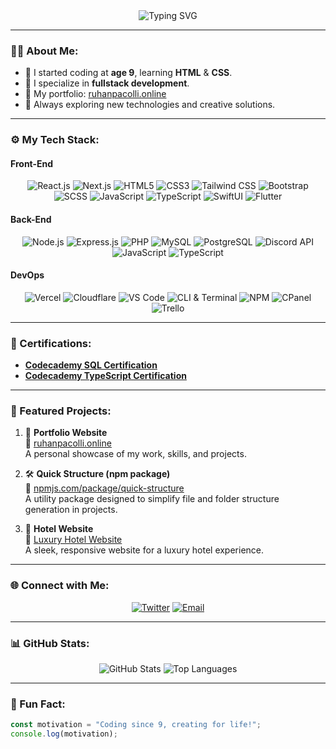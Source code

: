 <!-- HEADER -->
<div align="center">
  <img src="https://readme-typing-svg.herokuapp.com?font=Fira+Code&size=24&pause=1000&color=F75C7E&width=435&lines=Hi+there!+I'm+Ruhan+Pacolli+👋;Welcome+to+my+GitHub!;I+❤️+Coding+and+Designing!" alt="Typing SVG" />
</div>

---

<!-- ABOUT ME -->
### 👨‍💻 About Me:
- 🌱 I started coding at **age 9**, learning **HTML** & **CSS**.
- 💼 I specialize in **fullstack development**.
- 🎨 My portfolio: [ruhanpacolli.online](https://ruhanpacolli.online)
- 🚀 Always exploring new technologies and creative solutions.

---

<!-- TECH STACK -->
### ⚙️ My Tech Stack:
#### **Front-End**
<div align="center">
  <img src="https://img.shields.io/badge/React-61DAFB?style=for-the-badge&logo=react&logoColor=black" alt="React.js" />
  <img src="https://img.shields.io/badge/Next.js-000000?style=for-the-badge&logo=next.js&logoColor=white" alt="Next.js" />
  <img src="https://img.shields.io/badge/HTML5-E34F26?style=for-the-badge&logo=html5&logoColor=white" alt="HTML5" />
  <img src="https://img.shields.io/badge/CSS3-1572B6?style=for-the-badge&logo=css3&logoColor=white" alt="CSS3" />
  <img src="https://img.shields.io/badge/TailwindCSS-38B2AC?style=for-the-badge&logo=tailwind-css&logoColor=white" alt="Tailwind CSS" />
  <img src="https://img.shields.io/badge/Bootstrap-7952B3?style=for-the-badge&logo=bootstrap&logoColor=white" alt="Bootstrap" />
  <img src="https://img.shields.io/badge/SCSS-CC6699?style=for-the-badge&logo=sass&logoColor=white" alt="SCSS" />
  <img src="https://img.shields.io/badge/JavaScript-F7DF1E?style=for-the-badge&logo=javascript&logoColor=black" alt="JavaScript" />
  <img src="https://img.shields.io/badge/TypeScript-3178C6?style=for-the-badge&logo=typescript&logoColor=white" alt="TypeScript" />
  <img src="https://img.shields.io/badge/SwiftUI-FA7343?style=for-the-badge&logo=swift&logoColor=white" alt="SwiftUI" />
  <img src="https://img.shields.io/badge/Flutter-02569B?style=for-the-badge&logo=flutter&logoColor=white" alt="Flutter" />
</div>

#### **Back-End**
<div align="center">
  <img src="https://img.shields.io/badge/Node.js-339933?style=for-the-badge&logo=node.js&logoColor=white" alt="Node.js" />
  <img src="https://img.shields.io/badge/Express.js-000000?style=for-the-badge&logo=express&logoColor=white" alt="Express.js" />
  <img src="https://img.shields.io/badge/PHP-777BB4?style=for-the-badge&logo=php&logoColor=white" alt="PHP" />
  <img src="https://img.shields.io/badge/MySQL-4479A1?style=for-the-badge&logo=mysql&logoColor=white" alt="MySQL" />
  <img src="https://img.shields.io/badge/PostgreSQL-336791?style=for-the-badge&logo=postgresql&logoColor=white" alt="PostgreSQL" />
  <img src="https://img.shields.io/badge/Discord%20API-7289DA?style=for-the-badge&logo=discord&logoColor=white" alt="Discord API" />
  <img src="https://img.shields.io/badge/JavaScript-F7DF1E?style=for-the-badge&logo=javascript&logoColor=black" alt="JavaScript" />
  <img src="https://img.shields.io/badge/TypeScript-3178C6?style=for-the-badge&logo=typescript&logoColor=white" alt="TypeScript" />
</div>

#### **DevOps**
<div align="center">
  <img src="https://img.shields.io/badge/Vercel-000000?style=for-the-badge&logo=vercel&logoColor=white" alt="Vercel" />
  <img src="https://img.shields.io/badge/Cloudflare-F38020?style=for-the-badge&logo=cloudflare&logoColor=white" alt="Cloudflare" />
  <img src="https://img.shields.io/badge/Visual%20Studio%20Code-007ACC?style=for-the-badge&logo=visual-studio-code&logoColor=white" alt="VS Code" />
  <img src="https://img.shields.io/badge/CLI%20&%20Terminal-000000?style=for-the-badge" alt="CLI & Terminal" />
  <img src="https://img.shields.io/badge/npm-CB3837?style=for-the-badge&logo=npm&logoColor=white" alt="NPM" />
  <img src="https://img.shields.io/badge/CPanel-FF6C2C?style=for-the-badge&logo=cpanel&logoColor=white" alt="CPanel" />
  <img src="https://img.shields.io/badge/Trello-0052CC?style=for-the-badge&logo=trello&logoColor=white" alt="Trello" />
</div>

---

<!-- CERTIFICATIONS -->
### 📜 Certifications:
- **[Codecademy SQL Certification](https://www.ruhanpacolli.online/assets/files/codecademy_sql.pdf)**
- **[Codecademy TypeScript Certification](https://www.ruhanpacolli.online/assets/files/codecademy_ts.pdf)**

---

<!-- PROJECTS -->
### 🌟 Featured Projects:
1. 🎨 **Portfolio Website**  
   🔗 [ruhanpacolli.online](https://ruhanpacolli.online)  
   A personal showcase of my work, skills, and projects.
   
2. 🛠️ **Quick Structure (npm package)**  
   🔗 [npmjs.com/package/quick-structure](https://www.npmjs.com/package/quick-structure)  
   A utility package designed to simplify file and folder structure generation in projects.

3. 🏨 **Hotel Website**  
   🔗 [Luxury Hotel Website](https://luxury-hotel-website-sable.vercel.app/)  
   A sleek, responsive website for a luxury hotel experience.

---

<!-- CONNECT WITH ME -->
### 🌐 Connect with Me:
<div align="center">
  <a href="https://twitter.com/ruhanpaco" target="_blank"><img src="https://img.shields.io/badge/Twitter-1DA1F2?style=for-the-badge&logo=twitter&logoColor=white" alt="Twitter"></a>
  <a href="mailto:pacolliruhan844@gmail.com" target="_blank"><img src="https://img.shields.io/badge/Email-EA4335?style=for-the-badge&logo=gmail&logoColor=white" alt="Email"></a>
</div>

---

<!-- GITHUB STATS -->
### 📊 GitHub Stats:
<div align="center">
  <img src="https://github-readme-stats.vercel.app/api?username=ruhanpaco&show_icons=true&theme=radical" alt="GitHub Stats">
  <img src="https://github-readme-stats.vercel.app/api/top-langs/?username=ruhanpaco&layout=compact&theme=radical" alt="Top Languages">
</div>

---

### 🎉 Fun Fact:
```javascript
const motivation = "Coding since 9, creating for life!";
console.log(motivation);
